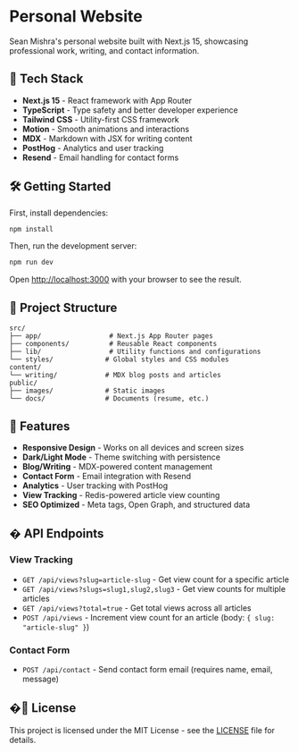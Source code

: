 # Personal Website

Sean Mishra's personal website built with Next.js 15, showcasing professional work, writing, and contact information.

## 🚀 Tech Stack

- **Next.js 15** - React framework with App Router
- **TypeScript** - Type safety and better developer experience
- **Tailwind CSS** - Utility-first CSS framework
- **Motion** - Smooth animations and interactions
- **MDX** - Markdown with JSX for writing content
- **PostHog** - Analytics and user tracking
- **Resend** - Email handling for contact forms

## 🛠️ Getting Started

First, install dependencies:

```bash
npm install
```

Then, run the development server:

```bash
npm run dev
```

Open [http://localhost:3000](http://localhost:3000) with your browser to see the result.

## 📁 Project Structure

```
src/
├── app/                 # Next.js App Router pages
├── components/          # Reusable React components
├── lib/                 # Utility functions and configurations
└── styles/             # Global styles and CSS modules
content/
└── writing/            # MDX blog posts and articles
public/
├── images/             # Static images
└── docs/               # Documents (resume, etc.)
```

## 🎯 Features

- **Responsive Design** - Works on all devices and screen sizes
- **Dark/Light Mode** - Theme switching with persistence
- **Blog/Writing** - MDX-powered content management
- **Contact Form** - Email integration with Resend
- **Analytics** - User tracking with PostHog
- **View Tracking** - Redis-powered article view counting
- **SEO Optimized** - Meta tags, Open Graph, and structured data

## � API Endpoints

### View Tracking
- `GET /api/views?slug=article-slug` - Get view count for a specific article
- `GET /api/views?slugs=slug1,slug2,slug3` - Get view counts for multiple articles
- `GET /api/views?total=true` - Get total views across all articles
- `POST /api/views` - Increment view count for an article (body: `{ slug: "article-slug" }`)

### Contact Form
- `POST /api/contact` - Send contact form email (requires name, email, message)

## �📝 License

This project is licensed under the MIT License - see the [LICENSE](LICENSE) file for details.

